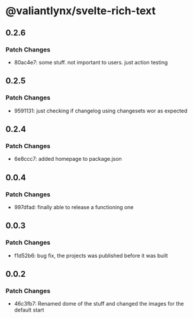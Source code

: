 # @valiantlynx/svelte-rich-text

## 0.2.6

### Patch Changes

- 80ac4e7: some stuff. not important to users. just action testing

## 0.2.5

### Patch Changes

- 9591131: just checking if changelog using changesets wor as expected

## 0.2.4

### Patch Changes

- 6e8ccc7: added homepage to package.json

## 0.0.4

### Patch Changes

- 997dfad: finally able to release a functioning one

## 0.0.3

### Patch Changes

- f1d52b6: bug fix, the projects was published before it was built

## 0.0.2

### Patch Changes

- 46c3fb7: Renamed dome of the stuff and changed the images for the default start
